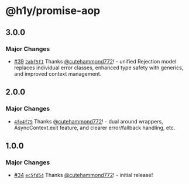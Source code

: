 # @h1y/promise-aop

## 3.0.0

### Major Changes

- [#39](https://github.com/h1ylabs/next-loader/pull/39) [`2abf5f1`](https://github.com/h1ylabs/next-loader/commit/2abf5f1dceddc644b544e538f5ca6421ee9bffed) Thanks [@cutehammond772](https://github.com/cutehammond772)! - unified Rejection model replaces individual error classes, enhanced type safety with generics, and improved context management.

## 2.0.0

### Major Changes

- [`4fe4f79`](https://github.com/h1ylabs/next-loader/commit/4fe4f79c4da74e2084cf42c9ab070fed7d2a0294) Thanks [@cutehammond772](https://github.com/cutehammond772)! - dual around wrappers, AsyncContext.exit feature, and clearer error/fallback handling, etc.

## 1.0.0

### Major Changes

- [#34](https://github.com/h1ylabs/next-loader/pull/34) [`ec5fd54`](https://github.com/h1ylabs/next-loader/commit/ec5fd54e3c61e132f691646417c91a4c7b91ecff) Thanks [@cutehammond772](https://github.com/cutehammond772)! - initial release!
